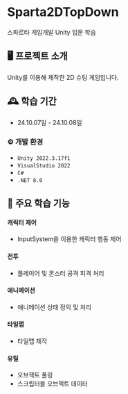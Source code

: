 # Sparta2DTopDown
스파르타 게임개발 Unity 입문 학습

## 🖥️ 프로젝트 소개
Unity를 이용해 제작한 2D 슈팅 게임입니다.
<br>

## 🕰️ 학습 기간
* 24.10.07일 - 24.10.08일

### ⚙️ 개발 환경
- `Unity 2022.3.17f1`
- `VisualStudio 2022`
- `C#`
- `.NET 8.0`

## 📌 주요 학습 기능
#### 캐릭터 제어
- InputSystem을 이용한 캐릭터 행동 제어
#### 전투
- 플레이어 및 몬스터 공격 피격 처리
#### 애니메이션
- 애니메이션 상태 정의 및 처리
#### 타일맵
- 타일맵 제작
#### 유틸
- 오브젝트 풀링
- 스크립터블 오브젝트 데이터
